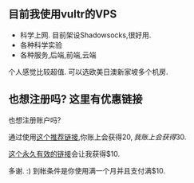 

## 目前我使用vultr的VPS
- 科学上网. 目前架设Shadowsocks,很好用.
- 各种科学实验
- 各种服务,后端,前端,云端

个人感觉比较超值. 可以选欧美日澳新家坡多个机房.

## 也想注册吗? 这里有优惠链接

也想注册账户吗?

通过使用[这个推荐链接](http://www.vultr.com/?ref=6929768-3B),你账上会获得$20,我账上会获得$30.

[这个永久有效的链接](http://www.vultr.com/?ref=6820672)会让我获得$10.

多谢. :) 到帐条件是你使用满一个月并且支付满$10. 
